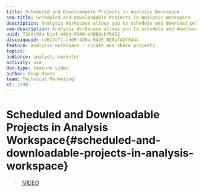 ```yaml
---
title: Scheduled and Downloadable Projects in Analysis Workspace
seo-title: Scheduled and Downloadable Projects in Analysis Workspace
description: Analysis Workspace allows you to schedule and download projects to PDFs and CSVs. This video shows how you can schedule projects for future delivery to yourself or colleagues, as well as how you can download PDFs of projects you're working on.
seo-description: Analysis Workspace allows you to schedule and download projects to PDFs and CSVs. This video shows how you can schedule projects for future delivery to yourself or colleagues, as well as how you can download PDFs of projects you're working on.
uuid: 72ddc93a-b1ef-44ba-9540-a3db0abf6452
discoiquuid: cd617df1-c3d9-426a-94d5-820afd2f544b
feature: analysis workspace - curate and share projects
topics: 
audience: analyst, marketer
activity: use
doc-type: feature video
author: Doug Moore
team: Technical Marketing
kt: 2298
---
```


# Scheduled and Downloadable Projects in Analysis Workspace{#scheduled-and-downloadable-projects-in-analysis-workspace}

>[!VIDEO](https://video.tv.adobe.com/v/24709/?quality=12)

